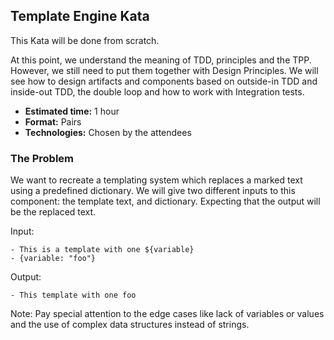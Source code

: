 ## Template Engine Kata

This Kata will be done from scratch.

At this point, we understand the meaning of TDD, principles and the TPP. However, we still need to 
put them together with Design Principles. We will see how to design artifacts and components based 
on outside-in TDD and inside-out TDD, the double loop and how to work with Integration tests.


- **Estimated time:** 1 hour
- **Format:** Pairs
- **Technologies:** Chosen by the attendees

### The Problem

We want to recreate a templating system which replaces a marked text using a 
predefined dictionary. We will give two different inputs to this component: 
the template text, and dictionary. Expecting that the output will be the replaced 
text.

Input:
```
- This is a template with one ${variable}
- {variable: "foo"}
```

Output:
```
- This template with one foo
```
Note: Pay special attention to the edge cases like lack of variables or values and the use of complex data structures
instead of strings.